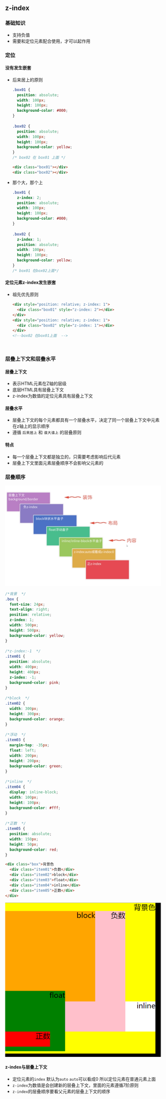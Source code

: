 ## z-index

### 基础知识

- 支持负值
- 需要和定位元素配合使用，才可以起作用

### 定位

#### 没有发生嵌套

- 后来居上的原则

  ```css
  .box01 {
    position: absolute;
    width: 100px;
    height: 100px;
    background-color: #000;
  }

  .box02 {
    position: absolute;
    width: 100px;
    height: 100px;
    background-color: yellow;
  }
  /* box02 在 box01 上面 */
  ```

  ```html
  <div class="box01"></div>
  <div class="box02"></div>

  ```

- 那个大，那个上

  ```css
  .box01 {
    z-index: 2;
    position: absolute;
    width: 100px;
    height: 100px;
    background-color: #000;
  }

  .box02 {
    z-index: 1;
    position: absolute;
    width: 100px;
    height: 100px;
    background-color: yellow;
  }
  /* box01 在box02上面*/
  ```

#### 定位元素z-index发生嵌套

- 祖先优先原则

  ```html
  <div style="position: relative; z-index: 1">
    <div class="box01" style="z-index: 2"></div>
  </div>
  <div style="position: relative; z-index: 1">
    <div class="box02" style="z-index: 1"></div>
  </div>
  <!--box02 在box01上面  -->
  ```

  ​

### 层叠上下文和层叠水平

#### 层叠上下文

- 表示HTML元素在Z轴的层级
- 底层HTML具有层叠上下文
- z-index为数值的定位元素具有层叠上下文

#### 层叠水平

- 层叠上下文的每个元素都具有一个层叠水平，决定了同一个层叠上下文中元素在z轴上的显示顺序
- 遵循  `后来居上` 和 `谁大谁上` 的层叠原则

#### 特点

- 每一个层叠上下文都是独立的，只需要考虑影响后代元素
- 层叠上下文里面元素层叠顺序不会影响父元素的

### 层叠顺序

![z-index](../images/z-index.png)

```css
/*背景  */
.box {
  font-size: 24px;
  text-align: right;
  position: relative;
  z-index: 1;
  width: 500px;
  height: 500px;
  background-color: yellow;
}

/*z-index:-1  */
.item01 {
  position: absolute;
  width: 400px;
  height: 400px;
  z-index: -1;
  background-color: pink;
}

/*block  */
.item02 {
  width: 300px;
  height: 300px;
  background-color: orange;
}

/*浮动  */
.item03 {
  margin-top: -35px;
  float: left;
  width: 200px;
  height: 200px;
  background-color: green;
}

/*inline  */
.item04 {
  display: inline-block;
  width: 100px;
  height: 100px;
  background-color: #fff;
}

/*正数  */
.item05 {
  position: absolute;
  width: 150px;
  height: 50px;
  background-color: red;
}
```

```html
<div class="box">背景色
  <div class="item01">负数</div>
  <div class="item02">block</div>
  <div class="item03">float</div>
  <div class="item04">inline</div>
  <div class="item05">正数</div>
</div>
```

![img01](../images/img01.png)

#### z-index与层叠上下文

- 定位元素的`index` 默认为`auto`  `auto`可以看成0 所以定位元素在普通元素上面
- `z-index`为数值是会创建新的层叠上下文，里面的元素遵循7阶原则
- `z-index`的层叠顺序要看父元素的层叠上下文的顺序